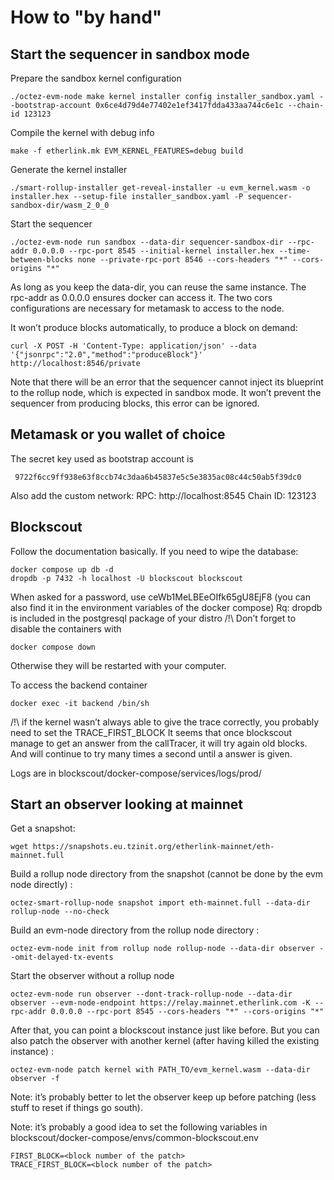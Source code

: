 # How to "by hand"

## Start the sequencer in sandbox mode

Prepare the sandbox kernel configuration
```
./octez-evm-node make kernel installer config installer_sandbox.yaml --bootstrap-account 0x6ce4d79d4e77402e1ef3417fdda433aa744c6e1c --chain-id 123123
```
Compile the kernel with debug info

```
make -f etherlink.mk EVM_KERNEL_FEATURES=debug build
```
Generate the kernel installer

```
./smart-rollup-installer get-reveal-installer -u evm_kernel.wasm -o installer.hex --setup-file installer_sandbox.yaml -P sequencer-sandbox-dir/wasm_2_0_0
```

Start the sequencer

```
./octez-evm-node run sandbox --data-dir sequencer-sandbox-dir --rpc-addr 0.0.0.0 --rpc-port 8545 --initial-kernel installer.hex --time-between-blocks none --private-rpc-port 8546 --cors-headers "*" --cors-origins "*"
```
As long as you keep the data-dir, you can reuse the same instance. The rpc-addr as 0.0.0.0 ensures docker can access it. The two cors configurations are necessary for metamask to access to the node. 

It won’t produce blocks automatically, to produce a block on demand:

```
curl -X POST -H 'Content-Type: application/json' --data '{"jsonrpc":"2.0","method":"produceBlock"}'  http://localhost:8546/private
```
Note that there will be an error that the sequencer cannot inject its blueprint to the rollup node, which is expected in sandbox mode. It won’t prevent the sequencer from producing blocks, this error can be ignored.

## Metamask or you wallet of choice
The secret key used as bootstrap account is

```
 9722f6cc9ff938e63f8ccb74c3daa6b45837e5c5e3835ac08c44c50ab5f39dc0
```
Also add the custom network:
RPC: http://localhost:8545
Chain ID: 123123

## Blockscout
Follow the documentation basically. If you need to wipe the database:

```
docker compose up db -d
dropdb -p 7432 -h localhost -U blockscout blockscout
```
When asked for a password, use ceWb1MeLBEeOIfk65gU8EjF8 (you can also find it in the environment variables of the docker compose)
Rq: dropdb is included in the postgresql package of your distro
/!\ Don’t forget to disable the containers with

```
docker compose down
```
Otherwise they will be restarted with your computer.

To access the backend container

```
docker exec -it backend /bin/sh
```
/!\ if the kernel wasn’t always able to give the trace correctly, you probably need  to set the TRACE_FIRST_BLOCK
It seems that once blockscout manage to get an answer from the callTracer, it will try again old blocks. And will continue to try many times a second until a answer is given. 

Logs are in blockscout/docker-compose/services/logs/prod/

## Start an observer looking at mainnet

Get a snapshot:

```
wget https://snapshots.eu.tzinit.org/etherlink-mainnet/eth-mainnet.full
```
Build a rollup node directory from the snapshot (cannot be done by the evm node directly) :

```
octez-smart-rollup-node snapshot import eth-mainnet.full --data-dir rollup-node --no-check
```
Build an evm-node directory from the rollup node directory :

```
octez-evm-node init from rollup node rollup-node --data-dir observer --omit-delayed-tx-events

```
Start the observer without a rollup node
```
octez-evm-node run observer --dont-track-rollup-node --data-dir observer --evm-node-endpoint https://relay.mainnet.etherlink.com -K --rpc-addr 0.0.0.0 --rpc-port 8545 --cors-headers "*" --cors-origins "*"
```

After that, you can point a blockscout instance just like before. 
But you can also patch the observer with another kernel (after having killed the existing instance) :
```
octez-evm-node patch kernel with PATH_TO/evm_kernel.wasm --data-dir observer -f
```

Note: it’s probably better to let the observer keep up before patching (less stuff to reset if things go south).

Note: it’s probably a good idea to set the following variables in blockscout/docker-compose/envs/common-blockscout.env

```
FIRST_BLOCK=<block number of the patch>
TRACE_FIRST_BLOCK=<block number of the patch>
```

